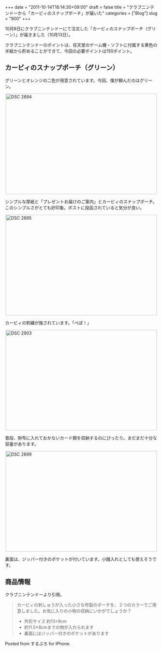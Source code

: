 +++
date = "2011-10-14T18:14:30+09:00"
draft = false
title = "クラブニンテンドーから「カービィのスナップポーチ」が届いた"
categories = ["Blog"]
slug = "900"
+++

10月8日にクラブニンテンドーにて注文した「カービィのスナップポーチ（グリーン）」が届きました（10月13日）。

クラブニンテンドーのポイントは、任天堂のゲーム機・ソフトに付属する黄色の半紙から貯めることができて、今回の必要ポイントは150ポイント。

<h2>カービィのスナップポーチ（グリーン）</h2>

グリーンとオレンジの二色が用意されています。今回、僕が頼んだのはグリーン。

<img style="display:block; margin-left:auto; margin-right:auto;" src="/images/2011/10/DSC_2894.jpg" alt="DSC 2894" title="DSC_2894.JPG" border="0" width="500" height="332" />

シンプルな厚紙と「プレゼントお届けのご案内」とカービィのスナップポーチ。このシンプルさがとても好印象。ポストに投函されていると気分が良い。

<img style="display:block; margin-left:auto; margin-right:auto;" src="/images/2011/10/DSC_2895.jpg" alt="DSC 2895" title="DSC_2895.JPG" border="0" width="500" height="332" />

カービィの刺繍が施されています。「ぺぽ！」

<img style="display:block; margin-left:auto; margin-right:auto;" src="/images/2011/10/DSC_2903.jpg" alt="DSC 2903" title="DSC_2903.JPG" border="0" width="500" height="332" />

普段、財布に入れておかないカード類を収納するのにぴったり。まだまだ十分な容量があります。

<img style="display:block; margin-left:auto; margin-right:auto;" src="/images/2011/10/DSC_2899.jpg" alt="DSC 2899" title="DSC_2899.JPG" border="0" width="500" height="332" />

裏面は、ジッパー付きのポケットが付いています。小銭入れとしても使えそうです。

<h2>商品情報</h2>

クラブニンテンドーより引用。

<blockquote>カービィの刺しゅうが入った小さな布製のポーチを、２つのカラーでご用意しました。お気に入りの小物の収納にいかがでしょうか？
<ul><li>外形サイズ 約13×9cm</li>
<li>約11.5×8cmまでの物が入れられます</li>
<li>裏面にはジッパー付きのポケットがあります</li></ul></blockquote>

Posted from するぷろ for iPhone.
